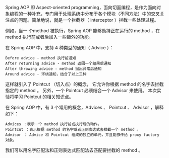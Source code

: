 Spring AOP 即 Aspect-oriented programming，面向切面编程，是作为面向对象编程的一种补充，专门用于处理系统中分布于各个模块（不同方法）中的交叉关注点的问题。简单地说，就是一个拦截器（ interceptor ）拦截一些处理过程。

例如，当一 个method 被执行，Spring AOP 能够劫持正在运行的 method ，在 method 执行前或者后加入一些额外的功能。

在 Spring AOP 中，支持 4 种类型的通知（ Advice ）：

    Before advice - method 执行前通知
    After returning advice - method 返回一个结果后通知
    After throwing advice - method 抛出异常后通知
    Around advice - 环绕通知，结合了以上三种

这样就引入了 Pointcut （切入点）的概念，
它允许你根据 method 的名字去拦截指定的 method 。
另外，一个 Pointcut 必须结合一个 Advisor 来使用。
本次实验将学习 Pointcut 的相关知识点。

在 Spring AOP 中，有 3 个常用的概念，Advices 、 Pointcut 、 Advisor ，解释如下：

    Advices ：表示一个 method 执行前或执行后的动作。
    Pointcut ：表示根据 method 的名字或者正则表达式去拦截一个 method 。
    Advisor ： Advice 和 Pointcut 组成的独立的单元，并且能够传给 proxy factory 对象。

我们可以用名字匹配法和正则表达式匹配法去匹配要拦截的 method 。